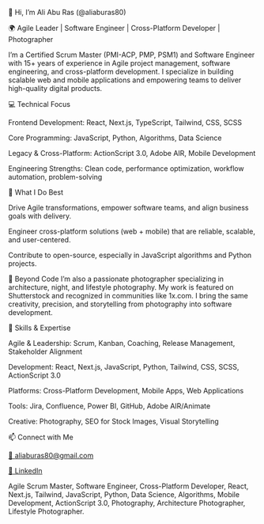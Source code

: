 👋 Hi, I’m Ali Abu Ras (@aliaburas80)

🌍 Agile Leader | Software Engineer | Cross-Platform Developer | Photographer

I’m a Certified Scrum Master (PMI-ACP, PMP, PSM1) and Software Engineer with 15+ years of experience in Agile project management, software engineering, and cross-platform development. I specialize in building scalable web and mobile applications and empowering teams to deliver high-quality digital products.

💻 Technical Focus

Frontend Development: React, Next.js, TypeScript, Tailwind, CSS, SCSS

Core Programming: JavaScript, Python, Algorithms, Data Science

Legacy & Cross-Platform: ActionScript 3.0, Adobe AIR, Mobile Development

Engineering Strengths: Clean code, performance optimization, workflow automation, problem-solving

🚀 What I Do Best

Drive Agile transformations, empower software teams, and align business goals with delivery.

Engineer cross-platform solutions (web + mobile) that are reliable, scalable, and user-centered.

Contribute to open-source, especially in JavaScript algorithms and Python projects.

📸 Beyond Code
I’m also a passionate photographer specializing in architecture, night, and lifestyle photography. My work is featured on Shutterstock and recognized in communities like 1x.com. I bring the same creativity, precision, and storytelling from photography into software development.

🔧 Skills & Expertise

Agile & Leadership: Scrum, Kanban, Coaching, Release Management, Stakeholder Alignment

Development: React, Next.js, JavaScript, Python, Tailwind, CSS, SCSS, ActionScript 3.0

Platforms: Cross-Platform Development, Mobile Apps, Web Applications

Tools: Jira, Confluence, Power BI, GitHub, Adobe AIR/Animate

Creative: Photography, SEO for Stock Images, Visual Storytelling

📫 Connect with Me

[📧 aliaburas80@gmail.com](https://gmail.com/)

[💼 LinkedIn](https://www.linkedin.com/in/aliaburas80/)


Agile Scrum Master, Software Engineer, Cross-Platform Developer, React, Next.js, Tailwind, JavaScript, Python, Data Science, Algorithms, Mobile Development, ActionScript 3.0, Photography, Architecture Photographer, Lifestyle Photographer.

